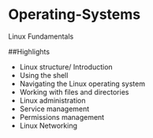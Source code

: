 # Operating-Systems
Linux Fundamentals

##Highlights
- Linux structure/ Introduction
- Using the shell
- Navigating the Linux operating system
- Working with files and directories
- Linux administration
- Service management
- Permissions management
- Linux Networking

